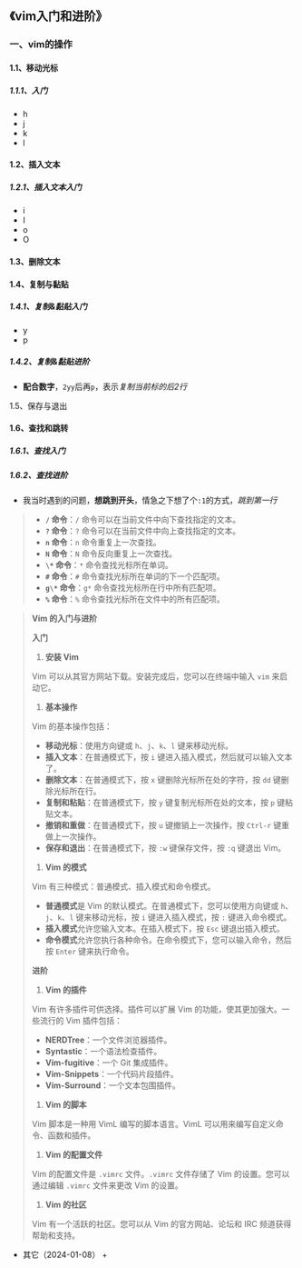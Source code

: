 ## 《vim入门和进阶》

### 一、vim的操作

#### 1.1、移动光标

##### 1.1.1、入门

+ h
+ j
+ k
+ l

#### 1.2、插入文本

##### 1.2.1、插入文本入门

+ i
+ I
+ o
+ O

#### 1.3、删除文本



#### 1.4、复制与黏贴

##### 1.4.1、复制&黏贴入门

+ y
+ p

##### 1.4.2、复制&黏贴进阶

+ **配合数字**，`2yy`后再`p`，表示*复制当前标的后2行*

1.5、保存与退出

#### 1.6、查找和跳转

##### 1.6.1、查找入门

##### 1.6.2、查找进阶

+ 我当时遇到的问题，**想跳到开头**，情急之下想了个`:1`的方式，*跳到第一行*



>
>
>- **`/` 命令**：`/` 命令可以在当前文件中向下查找指定的文本。
>- **`?` 命令**：`?` 命令可以在当前文件中向上查找指定的文本。
>- **`n` 命令**：`n` 命令重复上一次查找。
>- **`N` 命令**：`N` 命令反向重复上一次查找。
>- **`\*` 命令**：`*` 命令查找光标所在单词。
>- **`#` 命令**：`#` 命令查找光标所在单词的下一个匹配项。
>- **`g\*` 命令**：`g*` 命令查找光标所在行中所有匹配项。
>- **`%` 命令**：`%` 命令查找光标所在文件中的所有匹配项。





>
>
>**Vim 的入门与进阶**
>
>**入门**
>
>1. **安装 Vim**
>
>Vim 可以从其官方网站下载。安装完成后，您可以在终端中输入 `vim` 来启动它。
>
>1. **基本操作**
>
>Vim 的基本操作包括：
>
>- **移动光标**：使用方向键或 `h`、`j`、`k`、`l` 键来移动光标。
>- **插入文本**：在普通模式下，按 `i` 键进入插入模式，然后就可以输入文本了。
>- **删除文本**：在普通模式下，按 `x` 键删除光标所在处的字符，按 `dd` 键删除光标所在行。
>- **复制和粘贴**：在普通模式下，按 `y` 键复制光标所在处的文本，按 `p` 键粘贴文本。
>- **撤销和重做**：在普通模式下，按 `u` 键撤销上一次操作，按 `Ctrl-r` 键重做上一次操作。
>- **保存和退出**：在普通模式下，按 `:w` 键保存文件，按 `:q` 键退出 Vim。
>
>1. **Vim 的模式**
>
>Vim 有三种模式：普通模式、插入模式和命令模式。
>
>- **普通模式**是 Vim 的默认模式。在普通模式下，您可以使用方向键或 `h`、`j`、`k`、`l` 键来移动光标，按 `i` 键进入插入模式，按 `:` 键进入命令模式。
>- **插入模式**允许您输入文本。在插入模式下，按 `Esc` 键退出插入模式。
>- **命令模式**允许您执行各种命令。在命令模式下，您可以输入命令，然后按 `Enter` 键来执行命令。
>
>**进阶**
>
>1. **Vim 的插件**
>
>Vim 有许多插件可供选择。插件可以扩展 Vim 的功能，使其更加强大。一些流行的 Vim 插件包括：
>
>- **NERDTree**：一个文件浏览器插件。
>- **Syntastic**：一个语法检查插件。
>- **Vim-fugitive**：一个 Git 集成插件。
>- **Vim-Snippets**：一个代码片段插件。
>- **Vim-Surround**：一个文本包围插件。
>
>1. **Vim 的脚本**
>
>Vim 脚本是一种用 VimL 编写的脚本语言。VimL 可以用来编写自定义命令、函数和插件。
>
>1. **Vim 的配置文件**
>
>Vim 的配置文件是 `.vimrc` 文件。`.vimrc` 文件存储了 Vim 的设置。您可以通过编辑 `.vimrc` 文件来更改 Vim 的设置。
>
>1. **Vim 的社区**
>
>Vim 有一个活跃的社区。您可以从 Vim 的官方网站、论坛和 IRC 频道获得帮助和支持。





+ 其它（2024-01-08）
  + 